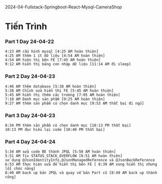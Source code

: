 2024-04-Fullstack-Springboot-React-Mysql-CameraShop

# Tiến Trình

### Part 1 Day 24-04-22
```
4:23 AM cấu hình mysql [4:25 AM hoàn thiện]
4:25 AM thêm 1 ít dữ liệu [4:54 AM hoàn thiện]
4:54 AM hiện thị bên FE [7:45 AM hoàn thiện]
9:12 AM hiển thị bảng con nhập dữ liệu [11:14 AM đi sleep]
```
### Part 2 Day 24-04-23
```
4:46 AM thêm database [5:38 AM hoàn thiện]
5:38 AM Chỉnh sửa hiển thị FE [5:45 AM hoàn thiện]
5:45 AM hiển thị thêm các trường [7:05 AM hoàn thiện]
7:10 AM Danh mục sản phẩm [9:25 AM hoàn thiện]
9:27 AM thêm sản phẩm có chọn danh mục [9:53 AM thất bại đi ngủ]
```
### Part 3 Day 24-04-23
```
8:34 PM thêm sản phẩm có chọn danh mục [10:13 PM thất bại]
10:13 PM đọc hiểu lại code [10:40 PM thất bại]
```
### Part 4 Day 24-04-24
```
5:34 AM sửa code BE thành JPQL [5:50 AM hoàn thiện]
5:51 AM fix STATUS_STACK_OVERFLOW [6:51 AM hoàn thiện] 
sử dụng @JsonIdentityInfo,@JsonManagedReference và @JsonBackReference
6:53 AM thực hiện sửa để hiển thị bên FE [ 8:39 AM xong hiển thị nhưng lỗi chức năng]
8:40 AM back up bản JPQL và quay về bản Part cũ [8:49 AM back up thành công]
```

